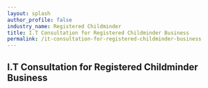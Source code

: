 ```yaml
---
layout: splash 
author_profile: false 
industry_name: Registered Childminder
title: I.T Consultation for Registered Childminder Business
permalink: /it-consultation-for-registered-childminder-business
---
```


## I.T Consultation for Registered Childminder Business